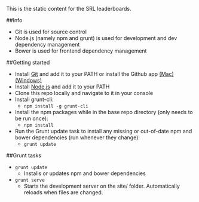 This is the static content for the SRL leaderboards.

##Info

* Git is used for source control
* Node.js (namely npm and grunt) is used for development and dev dependency management
* Bower is used for frontend dependency management

##Getting started

* Install [Git](http://git-scm.com/) and add it to your PATH or install the Github app [(Mac)](http://mac.github.com/) [(Windows)](http://windows.github.com/)
* Install [Node.js](http://nodejs.org/) and add it to your PATH
* Clone this repo locally and navigate to it in your console
* Install grunt-cli:
	- `npm install -g grunt-cli`
* Install the npm packages while in the base repo directory (only needs to be run once):
	- `npm install`
* Run the Grunt update task to install any missing or out-of-date npm and bower dependencies (run whenever they change):
	- `grunt update`

##Grunt tasks

* `grunt update`
	- Installs or updates npm and bower dependencies
* `grunt serve`
	- Starts the development server on the site/ folder. Automatically reloads when files are changed.